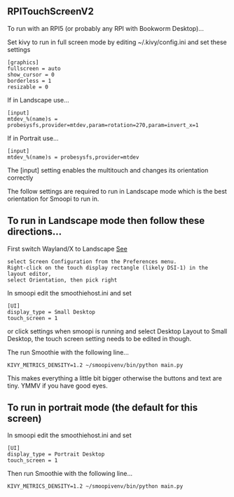 RPITouchScreenV2
----------------

To run with an RPI5 (or probably any RPI with Bookworm Desktop)...

Set kivy to run in full screen mode by editing ~/.kivy/config.ini and set these settings

    [graphics]
    fullscreen = auto
    show_cursor = 0
    borderless = 1
    resizable = 0

If in Landscape use...

    [input]
    mtdev_%(name)s = probesysfs,provider=mtdev,param=rotation=270,param=invert_x=1

If in Portrait use...

    [input]
    mtdev_%(name)s = probesysfs,provider=mtdev

The [input] setting enables the multitouch and changes its orientation correctly

The follow settings are required to run in Landscape mode which is the best orientation for Smoopi to run in.

## To run in Landscape mode then follow these directions...

First switch Wayland/X to Landscape [See](https://www.raspberrypi.com/documentation/accessories/touch-display-2.html#change-screen-orientation)

    select Screen Configuration from the Preferences menu.
    Right-click on the touch display rectangle (likely DSI-1) in the layout editor,
    select Orientation, then pick right

In smoopi edit the smoothiehost.ini and set

    [UI]
    display_type = Small Desktop
    touch_screen = 1

or click settings when smoopi is running and select Desktop Layout to Small Desktop, the touch screen setting needs to be edited in though.

The run Smoothie with the following line...

    KIVY_METRICS_DENSITY=1.2 ~/smoopivenv/bin/python main.py

This makes everything a little bit bigger otherwise the buttons and text are tiny. YMMV if you have good eyes.

## To run in portrait mode (the default for this screen)

In smoopi edit the smoothiehost.ini and set

    [UI]
    display_type = Portrait Desktop
    touch_screen = 1

Then run Smoothie with the following line...

    KIVY_METRICS_DENSITY=1.2 ~/smoopivenv/bin/python main.py



